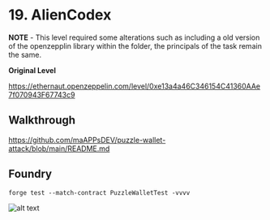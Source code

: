 # 19. AlienCodex

**NOTE** - This level required some alterations such as including a old version of the openzepplin library within the folder, the principals of the task remain the same. 

**Original Level**

https://ethernaut.openzeppelin.com/level/0xe13a4a46C346154C41360AAe7f070943F67743c9

## Walkthrough

https://github.com/maAPPsDEV/puzzle-wallet-attack/blob/main/README.md

## Foundry 

```
forge test --match-contract PuzzleWalletTest -vvvv
```

![alt text](https://github.com/ciaranmcveigh5/ethernaut-x-foundry/blob/main/img/PuzzleWallet.png?raw=true)